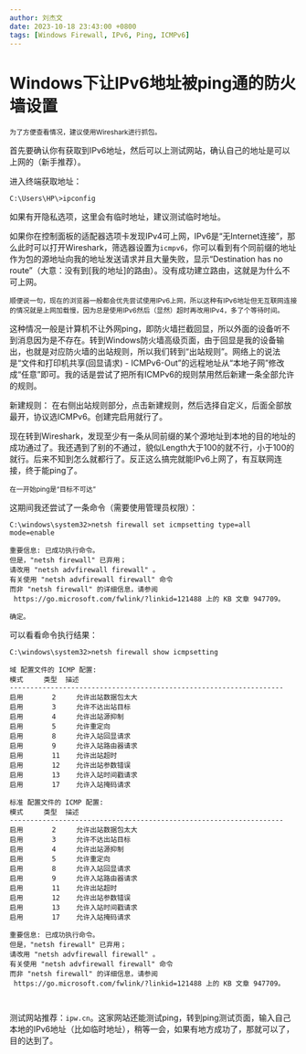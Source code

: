 ```yaml
---
author: 刘杰文
date: 2023-10-18 23:43:00 +0800
tags: [Windows Firewall, IPv6, Ping, ICMPv6]
---
```


# Windows下让IPv6地址被ping通的防火墙设置

<small>为了方便查看情况，建议使用Wireshark进行抓包。</small>

首先要确认你有获取到IPv6地址，然后可以上测试网站，确认自己的地址是可以上网的（新手推荐）。

进入终端获取地址：

``` shell
C:\Users\HP\>ipconfig
```

如果有开隐私选项，这里会有临时地址，建议测试临时地址。

如果你在控制面板的适配器选项卡发现IPv4可上网，IPv6是“无Internet连接”，那么此时可以打开Wireshark，筛选器设置为`icmpv6`，你可以看到有个同前缀的地址作为包的源地址向我的地址发送请求并且大量失败，显示“Destination has no route”（大意：没有到[我的地址]的路由）。没有成功建立路由，这就是为什么不可上网。

<small>顺便说一句，现在的浏览器一般都会优先尝试使用IPv6上网，所以这种有IPv6地址但无互联网连接的情况就是上网加载慢，因为总是使用IPv6然后（显然）超时再改用IPv4，多了个等待时间。</small>

这种情况一般是计算机不让外网ping，即防火墙拦截回显，所以外面的设备听不到消息因为是不存在。转到Windows防火墙高级页面，由于回显是我的设备输出，也就是对应防火墙的出站规则，所以我们转到“出站规则”。网络上的说法是“文件和打印机共享(回显请求) - ICMPv6-Out”的远程地址从“本地子网”修改成“任意”即可。我的话是尝试了把所有ICMPv6的规则禁用然后新建一条全部允许的规则。

新建规则：
在右侧出站规则部分，点击新建规则，然后选择自定义，后面全部放最开，协议选ICMPv6。创建完启用就行了。

现在转到Wireshark，发现至少有一条从同前缀的某个源地址到本地的目的地址的成功通过了。我还遇到了别的不通过，貌似Length大于100的就不行，小于100的就行。后来不知到怎么就都行了。反正这么搞完就能IPv6上网了，有互联网连接，终于能ping了。

<small>在一开始ping是“目标不可达”</small>

这期间我还尝试了一条命令（需要使用管理员权限）：

``` shell
C:\windows\system32>netsh firewall set icmpsetting type=all mode=enable

重要信息: 已成功执行命令。
但是，"netsh firewall" 已弃用；
请改用 "netsh advfirewall firewall" 。
有关使用 "netsh advfirewall firewall" 命令
而非 "netsh firewall" 的详细信息，请参阅
 https://go.microsoft.com/fwlink/?linkid=121488 上的 KB 文章 947709。

确定。
```

可以看看命令执行结果：

``` shell
C:\windows\system32>netsh firewall show icmpsetting

域 配置文件的 ICMP 配置:
模式     类型  描述
-------------------------------------------------------------------
启用       2     允许出站数据包太大
启用       3     允许不达出站目标
启用       4     允许出站源抑制
启用       5     允许重定向
启用       8     允许入站回显请求
启用       9     允许入站路由器请求
启用       11    允许出站超时
启用       12    允许出站参数错误
启用       13    允许入站时间戳请求
启用       17    允许入站掩码请求

标准 配置文件的 ICMP 配置:
模式     类型  描述
-------------------------------------------------------------------
启用       2     允许出站数据包太大
启用       3     允许不达出站目标
启用       4     允许出站源抑制
启用       5     允许重定向
启用       8     允许入站回显请求
启用       9     允许入站路由器请求
启用       11    允许出站超时
启用       12    允许出站参数错误
启用       13    允许入站时间戳请求
启用       17    允许入站掩码请求

重要信息: 已成功执行命令。
但是，"netsh firewall" 已弃用；
请改用 "netsh advfirewall firewall" 。
有关使用 "netsh advfirewall firewall" 命令
而非 "netsh firewall" 的详细信息，请参阅
 https://go.microsoft.com/fwlink/?linkid=121488 上的 KB 文章 947709。
 
 
```

测试网站推荐：`ipw.cn`。这家网站还能测试ping，转到ping测试页面，输入自己本地的IPv6地址（比如临时地址），稍等一会，如果有地方成功了，那就可以了，目的达到了。

